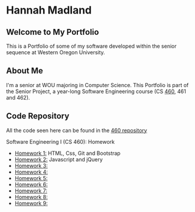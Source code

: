 # Hannah Madland
## Welcome to My Portfolio
This is a Portfolio of some of my software developed within the senior sequence at Western Oregon University.

## About Me
I'm a senior at WOU majoring in Computer Science.
This Portfolio is part of the Senior Project, a year-long Software Engineering course (CS  [460](http://www.wou.edu/~morses/classes/cs46x/index.html), 461 and 462).

## Code Repository
All the code seen here can be found in the [460 repository](https://github.com/hmadland/460)

Software Engineering I (CS 460): Homework
* [Homework 1:](https://hmadland.github.io/460/journalHW1.html) HTML, Css, Git and Bootstrap
* [Homework 2:](https://hmadland.github.io/460/journalHW2.html) Javascript and jQuery
* [Homework 3:](https://hmadland.github.io/460/journalHW3.html)
* [Homework 4:](https://hmadland.github.io/460/journalHW4.html)
* [Homework 5:](https://hmadland.github.io/460/journalHW5.html)
* [Homework 6:](https://hmadland.github.io/460/journalHW6.html)
* [Homework 7:](https://hmadland.github.io/460/journalHW7.html)
* [Homework 8:](https://hmadland.github.io/460/journalHW8.html)
* [Homework 9:](https://hmadland.github.io/460/journalHW9.html)
